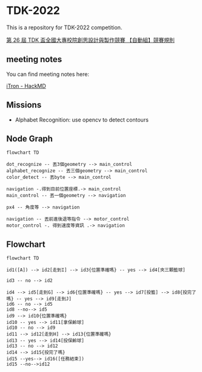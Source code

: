 # TDK-2022

This is a repository for TDK-2022 competition.

[第 26 屆 TDK 盃全國大專校院創思設計與製作競賽 【自動組】競賽規則](https://tdk.stust.edu.tw/upload/news/files/26th%20TDK%E7%9B%83%E8%87%AA%E5%8B%95%E7%B5%84%E7%AB%B6%E8%B3%BD%E8%A6%8F%E5%89%87.pdf)

## meeting notes

You can find meeting notes here:

[iTron - HackMD](https://hackmd.io/team/iTron-robotics-team?nav=overview)

## Missions

- Alphabet Recognition: use opencv to detect contours

## Node Graph

```mermaid
flowchart TD

dot_recognize -- 丟3個geometry --> main_control
alphabet_recognize -- 丟三個geometry --> main_control
color_detect -- 丟byte --> main_control

navigation -.得到目前位置座標.-> main_control
main_control -- 丟一個geometry --> navigation

px4 -- 角度等 --> navigation

navigation -- 丟前進後退等指令 --> motor_control
motor_control -. 得到速度等資訊 .-> navigation
```

## Flowchart

```mermaid
flowchart TD

id1([A]) --> id2[走到I] --> id3{位置準確嗎} -- yes --> id4[夾三顆籃球]

id3 -- no --> id2

id4 --> id5[走到G] --> id6{位置準確嗎} -- yes --> id7[投籃] --> id8{投完了嗎} -- yes --> id9[走到J]
id6 -- no --> id5
id8 --no--> id5
id9 --> id10{位置準確嗎}
id10 -- yes --> id11[拿保齡球]
id10 -- no --> id9
id11 --> id12[走到H] --> id13{位置準確嗎}
id13 -- yes --> id14[投保齡球]
id13 -- no --> id12
id14 --> id15{投完了嗎}
id15 --yes--> id16([任務結束])
id15 --no-->id12
```
